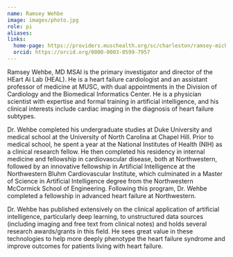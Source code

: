 ```yaml
---
name: Ramsey Wehbe
image: images/photo.jpg
role: pi
aliases:
links:
  home-page: https://providers.muschealth.org/sc/charleston/ramsey-michael-wehbe-md
  orcid: https://orcid.org/0000-0003-0599-7957
---
```


Ramsey Wehbe, MD MSAI is the primary investigator and director of the HEart Ai Lab (HEAL). He is a heart failure cardiologist and an assistant professor of medicine at MUSC, with dual appointments in the Division of Cardiology and the Biomedical Informatics Center. He is a physician scientist with expertise and formal training in artificial intelligence, and his clinical interests include cardiac imaging in the diagnosis of heart failure subtypes. 

Dr. Wehbe completed his undergraduate studies at Duke University and medical school at the University of North Carolina at Chapel Hill. Prior to medical school, he spent a year at the National Institutes of Health (NIH) as a clinical research fellow. He then completed his residency in internal medicine and fellowship in cardiovascular disease, both at Northwestern, followed by an innovative fellowship in Artificial Intelligence at the Northwestern Bluhm Cardiovascular Institute, which culminated in a Master of Science in Artificial Intelligence degree from the Northwestern McCormick School of Engineering. Following this program, Dr. Wehbe completed a fellowship in advanced heart failure at Northwestern. 

Dr. Wehbe has published extensively on the clinical application of artificial intelligence, particularly deep learning, to unstructured data sources (including imaging and free text from clinical notes) and holds several research awards/grants in this field. He sees great value in these technologies to help more deeply phenotype the heart failure syndrome and improve outcomes for patients living with heart failure.
